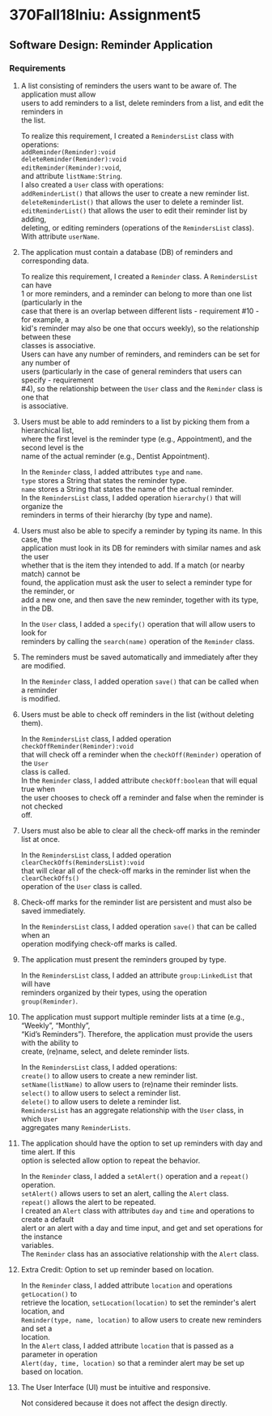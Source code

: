 # 370Fall18lniu: Assignment5
## Software Design: Reminder Application

### Requirements

1. A list consisting of reminders the users want to be aware of. The application must allow  
    users to add reminders to a list, delete reminders from a list, and edit the reminders in  
    the list.  
    
    To realize this requirement, I created a `RemindersList` class with operations:  
            `addReminder(Reminder):void`  
            `deleteReminder(Reminder):void`  
            `editReminder(Reminder):void`,  
            and attribute `listName:String`.  
    I also created a `User` class with operations:  
            `addReminderList()` that allows the user to create a new reminder list.  
            `deleteReminderList()` that allows the user to delete a reminder list.  
            `editReminderList()` that allows the user to edit their reminder list by adding,  
            deleting, or editing reminders (operations of the `RemindersList` class).  
            With attribute `userName`.  
  
    
    
2. The application must contain a database (DB) of reminders and corresponding data.

    To realize this requirement, I created a `Reminder` class.  A `RemindersList` can have  
    1 or more reminders, and a reminder can belong to more than one list (particularly in the  
    case that there is an overlap between different lists - requirement #10 - for example, a  
    kid's reminder may also be one that occurs weekly), so the relationship between these  
    classes is associative.  
    Users can have any number of reminders, and reminders can be set for any number of  
    users (particularly in the case of general reminders that users can specify - requirement  
    #4), so the relationship between the `User` class and the `Reminder` class is one that  
    is associative.  



3. Users must be able to add reminders to a list by picking them from a hierarchical list,  
    where the first level is the reminder type (e.g., Appointment), and the second level is the  
    name of the actual reminder (e.g., Dentist Appointment).  
    
    In the `Reminder` class, I added attributes `type` and `name`.  
            `type` stores a String that states the reminder type.  
            `name` stores a String that states the name of the actual reminder.  
    In the `RemindersList` class, I added operation `hierarchy()` that will organize the  
    reminders in terms of their hierarchy (by type and name).  
    
    
    
4. Users must also be able to specify a reminder by typing its name. In this case, the  
    application must look in its DB for reminders with similar names and ask the user  
    whether that is the item they intended to add. If a match (or nearby match) cannot be  
    found, the application must ask the user to select a reminder type for the reminder, or  
    add a new one, and then save the new reminder, together with its type, in the DB.  
    
    In the `User` class, I added a `specify()` operation that will allow users to look for  
    reminders by calling the `search(name)` operation of the `Reminder` class.  
    
    
    
5. The reminders must be saved automatically and immediately after they are modified.  

    In the `Reminder` class, I added operation `save()` that can be called when a reminder  
    is modified.  



6. Users must be able to check off reminders in the list (without deleting them).  

    In the `RemindersList` class, I added operation `checkOffReminder(Reminder):void`  
    that will check off a reminder when the `checkOff(Reminder)` operation of the `User`  
    class is called.  
    In the `Reminder` class, I added attribute `checkOff:boolean` that will equal true when  
    the user chooses to check off a reminder and false when the reminder is not checked  
    off.  



7. Users must also be able to clear all the check-off marks in the reminder list at once.  

    In the `RemindersList` class, I added operation `clearCheckOffs(RemindersList):void`  
    that will clear all of the check-off marks in the reminder list when the `clearCheckOffs()`  
    operation of the `User` class is called.  



8. Check-off marks for the reminder list are persistent and must also be saved immediately.  

    In the `RemindersList` class, I added operation `save()` that can be called when an  
    operation modifying check-off marks is called.  



9. The application must present the reminders grouped by type.  

    In the `RemindersList` class, I added an attribute `group:LinkedList` that will have  
    reminders organized by their types, using the operation `group(Reminder)`.  



10. The application must support multiple reminder lists at a time (e.g., “Weekly”, “Monthly”,  
    “Kid’s Reminders”). Therefore, the application must provide the users with the ability to  
    create, (re)name, select, and delete reminder lists.  
    
    In the `RemindersList` class, I added operations:  
            `create()` to allow users to create a new reminder list.  
            `setName(listName)` to allow users to (re)name their reminder lists.  
            `select()` to allow users to select a reminder list.  
            `delete()` to allow users to delete a reminder list.  
    `RemindersList` has an aggregate relationship with the `User` class, in which `User`  
    aggregates many `ReminderLists`.  
    
    

11. The application should have the option to set up reminders with day and time alert. If this  
    option is selected allow option to repeat the behavior.  
    
    In the `Reminder` class, I added a `setAlert()` operation and a `repeat()` operation.  
    `setAlert()` allows users to set an alert, calling the `Alert` class.  
    `repeat()` allows the alert to be repeated.  
    I created an `Alert` class with attributes `day` and `time` and operations to create a default  
    alert or an alert with a day and time input, and get and set operations for the instance  
    variables.  
    The `Reminder` class has an associative relationship with the `Alert` class.  



12. Extra Credit: Option to set up reminder based on location.  

    In the `Reminder` class, I added attribute `location` and operations `getLocation()` to  
    retrieve the location, `setLocation(location)` to set the reminder's alert location, and  
    `Reminder(type, name, location)` to allow users to create new reminders and set a  
    location.  
    In the `Alert` class, I added attribute `location` that is passed as a parameter in operation  
    `Alert(day, time, location)` so that a reminder alert may be set up based on location.  



13. The User Interface (UI) must be intuitive and responsive.  

    Not considered because it does not affect the design directly.  
    
